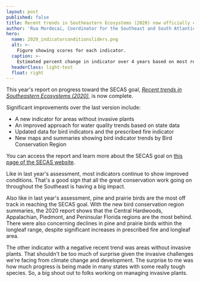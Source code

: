 ```yaml
---
layout: post
published: false
title: Recent trends in Southeastern Ecosystems (2020) now officially complete.
author: 'Rua Mordecai, Coordinator for the Southeast and South Atlantic Blueprints'
hero:
  name: 2020_indicatorconditionsliders.png
  alt: >-
    Figure showing scores for each indicator.
  caption: >-
    Estimated percent change in indicator over 4 years based on most recently available data.
  headerClass: light-text
  float: right
---
```

This year's report on progress toward the SECAS goal, [_Recent trends in Southeastern Ecosystems (2020)_](http://secassoutheast.org/pdf/SECAS-goal-report-2020.pdf), is now complete. 

Significant improvements over the last version include:
- A new indicator for areas without invasive plants
- An improved approach for water quality trends based on state data
- Updated data for bird indicators and the prescribed fire indicator
- New maps and summaries showing bird indicator trends by Bird Conservation Region<!--more-->

You can access the report and learn more about the SECAS goal on [this page of the SECAS website](http://secassoutheast.org/our-goal). 

Like in last year's assessment, most indicators continue to show improved conditions. That's a good sign that all the great conservation work going on throughout the Southeast is having a big impact.

Also like in last year's assessment, pine and prairie birds are the most off track in reaching the SECAS goal. With the new bird conservation region summaries, the 2020 report shows that the Central Hardwoods, Appalachian, Piedmont, and Peninsular Florida regions are the most behind. There were also concerning declines in pine and prairie birds within the longleaf range, despite significant increases in prescribed fire and longleaf area.

The other indicator with a negative recent trend was areas without invasive plants. That shouldn't be too much of surprise given the invasive challenges we're facing from climate change and development. The surprise to me was how much progress is being made in many states with some really tough species. So, a big shout out to folks working on managing invasive plants.
